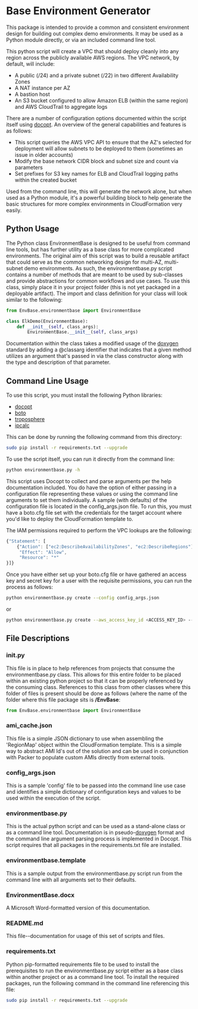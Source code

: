 # Base Environment Generator

This package is intended to provide a common and consistent environment design for building out complex demo environments. It may be used as a Python module directly, or via an included command line tool.  

This python script will create a VPC that should deploy cleanly into any region across the publicly available AWS regions.  The VPC network, by default, will include: 

* A public (/24) and a private subnet (/22) in two different Availability Zones
* A NAT instance per AZ 
* A bastion host
* An S3 bucket configured to allow Amazon ELB (within the same region) and AWS CloudTrail to aggregate logs 

There are a number of configuration options documented within the script itself using [docopt](http://docopt.org). An overview of the general capabilities and features is as follows:

* This script queries the AWS VPC API to ensure that the AZ's selected for deployment will allow subnets to be deployed to them (sometimes an issue in older accounts)
* Modify the base network CIDR block and subnet size and count via parameters
* Set prefixes for S3 key names for ELB and CloudTrail logging paths within the created bucket

Used from the command line, this will generate the network alone, but when used as a Python module, it's a powerful building block to help generate the basic structures for more complex environments in CloudFormation very easily.

## Python Usage

The Python class EnvironmentBase is designed to be useful from command line tools, but has further utility as a base class for more complicated environments. The original aim of this script was to build a reusable artifact that could serve as the common networking design for multi-AZ, multi-subnet demo environments. As such, the environmentbase.py script contains a number of methods that are meant to be used by sub-classes and provide abstractions for common workflows and use cases. To use this class, simply place it in your project folder (this is not yet packaged in a deployable artifact). The import and class definition for your class will look similar to the following:

```python
from EnvBase.environmentbase import EnvironmentBase

class ElkDemo(EnvironmentBase):
    def __init__(self, class_args):
        EnvironmentBase.__init__(self, class_args)
```

Documentation within the class takes a modified usage of the [doxygen](http://www.stack.nl/~dimitri/doxygen/manual/docblocks.html#pythonblocks) standard by adding a @classarg identifier that indicates that a given method utilizes an argument that's passed in via the class constructor along with the type and description of that parameter.  

## Command Line Usage

To use this script, you must install the following Python libraries:

* [docopt](http://docopt.org)
* [boto](boto.readthedocs.org/en/latest/)
* [troposphere](https://github.com/cloudtools/troposphere)
* [ipcalc](https://pypi.python.org/pypi/ipcalc/)

This can be done by running the following command from this directory:

```bash
sudo pip install -r requirements.txt --upgrade
```

To use the script itself, you can run it directly from the command line:

```bash 
python environmentbase.py -h
```

This script uses Docopt to collect and parse arguments per the help documentation included. You do have the option of either passing in a configuration file representing these values or using the command line arguments to set them individually. A sample (with defaults) of the configuration file is located in the config_args.json file. To run this, you must have a boto.cfg file set with the credentials for the target account where you'd like to deploy the CloudFormation template to.  

The IAM permissions required to perform the VPC lookups are the following:

```javascript
{"Statement": [
    {"Action": ["ec2:DescribeAvailabilityZones", "ec2:DescribeRegions"],
     "Effect": "Allow",
     "Resource": "*"
}]}
```

Once you have either set up your boto.cfg file or have gathered an access key and secret key for a user with the requisite permissions, you can run the process as follows:

```bash
python environmentbase.py create --config config_args.json
```

or 

```bash 
python environmentbase.py create --aws_access_key_id <ACCESS_KEY_ID> --aws_secret_access_key <SECRET_ACCESS_KEY>
```

## File Descriptions 

### __init__.py

This file is in place to help references from projects that consume the environmentbase.py class. This allows for this entire folder to be placed within an existing python project so that it can be properly referenced by the consuming class. References to this class from other classes where this folder of files is present should be done as follows (where the name of the folder where this file package sits is __/EnvBase__:

```python
from EnvBase.environmentbase import EnvironmentBase
```

### ami_cache.json

This file is a simple JSON dictionary to use when assembling the 'RegionMap' object within the CloudFormation template. This is a simple way to abstract AMI Id's out of the solution and can be used in conjunction with Packer to populate custom AMIs directly from external tools.  

### config_args.json

This is a sample 'config' file to be passed into the command line use case and identifies a simple dictionary of configuration keys and values to be used within the execution of the script.

### environmentbase.py

This is the actual python script and can be used as a stand-alone class or as a command line tool. Documentation is in pseudo-[doxygen](http://www.stack.nl/~dimitri/doxygen/manual/docblocks.html#pythonblocks) format and the command line argument parsing process is implemented in Docopt. This script requires that all packages in the requirements.txt file are installed.

### environmentbase.template

This is a sample output from the environmentbase.py script run from the command line with all arguments set to their defaults.  

### EnvironmentBase.docx

A Microsoft Word-formatted version of this documentation.

### README.md

This file--documentation for usage of this set of scripts and files.

### requirements.txt

Python pip-formatted requirements file to be used to install the prerequisites to run the environmentbase.py script either as a base class within another project or as a command line tool.  To install the required packages, run the following command in the command line referencing this file:

```bash
sudo pip install -r requirements.txt --upgrade
```